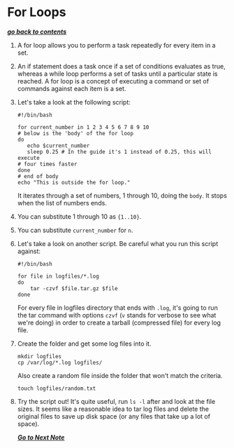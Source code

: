 # For Loops 

[***go back to contents***](01-contents.md)

1. A for loop allows you to perform a task repeatedly for every item in a
   set.

2. An if statement does a task once if a set of conditions evaluates as true,
   whereas a while loop performs a set of tasks until a particular state is
   reached. A for loop is a concept of executing a command or set of commands
   against each item is a set.

3. Let's take a look at the following script:

   ```
   #!/bin/bash

   for current_number in 1 2 3 4 5 6 7 8 9 10
   # below is the 'body' of the for loop
   do
      echo $current_number
      sleep 0.25 # In the guide it's 1 instead of 0.25, this will execute
   # four times faster
   done
   # end of body
   echo "This is outside the for loop."
   ```

   It iterates through a set of numbers, 1 through 10, doing the `body`. It
   stops when the list of numbers ends.

4. You can substitute 1 through 10 as `{1..10}`.
5. You can substitute `current_number` for `n`.
6. Let's take a look on another script. Be careful what you run this script
   against:

   ```
   #!/bin/bash

   for file in logfiles/*.log
   do
       tar -czvf $file.tar.gz $file
   done
   ```

   For every file in logfiles directory that ends with `.log`, it's going to
   run the tar command with options `czvf` (`v` stands for verbose to see what
   we're doing) in order to create a tarball (compressed file) for every log
   file. 

7. Create the folder and get some log files into it.

   ```
   mkdir logfiles
   cp /var/log/*.log logfiles/
   ```

   Also create a random file inside the folder that won't match the criteria.

   ```
   touch logfiles/random.txt
   ```

8. Try the script out! It's quite useful, run `ls -l` after and look at the
   file sizes. It seems like a reasonable idea to tar log files and delete the
   original files to save up disk space (or any files that take up a lot of
   space).

   [***Go to Next Note***](10-where-to-store-scripts.md)
